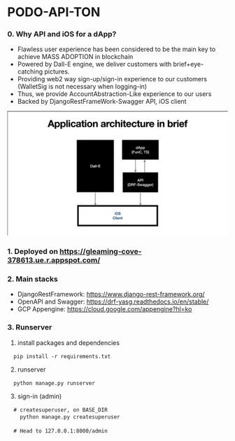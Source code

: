 # PODO-API-TON

### 0. Why API and iOS for a dApp?
- Flawless user experience has been considered to be the main key to achieve MASS ADOPTION in blockchain
- Powered by Dall-E engine, we deliver customers with brief+eye-catching pictures.
- Providing web2 way sign-up/sign-in experience to our customers (WalletSig is not necessary when logging-in)
- Thus, we provide AccountAbstraction-Like experience to our users
- Backed by DjangoRestFrameWork-Swagger API, iOS client

![IA](https://github.com/howl-castle/PODO-API-TON/blob/main/IA.png?raw=true)


### 1. Deployed on https://gleaming-cove-378613.ue.r.appspot.com/


### 2. Main stacks
- DjangoRestFramework: https://www.django-rest-framework.org/
- OpenAPI and Swagger: https://drf-yasg.readthedocs.io/en/stable/
- GCP Appengine: https://cloud.google.com/appengine?hl=ko


### 3. Runserver

1. install packages and dependencies

```
  pip install -r requirements.txt
```

2. runserver

```
  python manage.py runserver
```

3. sign-in (admin)

```
  # createsuperuser, on BASE_DIR
    python manage.py createsuperuser

  # Head to 127.0.0.1:8000/admin
```

